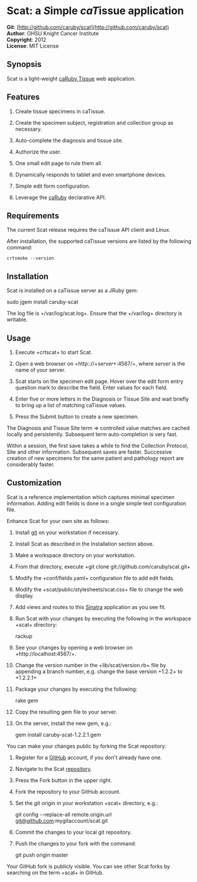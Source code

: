 Scat: a *S*imple *caT*issue application 
=============================================
**Git**:          [http://github.com/caruby/scat](http://github.com/caruby/scat)       
**Author**:       OHSU Knight Cancer Institute    
**Copyright**:    2012    
**License**:      MIT License    

Synopsis
--------
Scat is a light-weight [caRuby Tissue](http://caruby.rubyforge.org/tissue.html) web application.

Features
--------
1. Create tissue specimens in caTissue.

2. Create the specimen subject, registration and collection group as necessary.

3. Auto-complete the diagnosis and tissue site.

4. Authorize the user.

5. One small edit page to rule them all.

6. Dynamically responds to tablet and even smartphone devices.

7. Simple edit form configuration.

8. Leverage the [caRuby](http://caruby.rubyforge.org) declarative API.

Requirements
------------
The current Scat release requires the caTissue API client and Linux.

After installation, the supported caTissue versions are listed by the following command:

    crtsmoke --version                                     

Installation
------------
Scat is installed on a caTissue server as a JRuby gem:

   sudo jgem install caruby-scat

The log file is +/var/log/scat.log+. Ensure that the +/var/log+ directory is writable.

Usage
-----
1. Execute +crtscat+ to start Scat.

2. Open a web browser on +http:://+_server_+:4567/+, where _server_ is the name of your server.

3. Scat starts on the specimen edit page. Hover over the edit form entry question mark to
   describe the field. Enter values for each field.

4. Enter five or more letters in the Diagnosis or Tissue Site and wait briefly to
   bring up a list of matching caTissue values.

5. Press the Submit button to create a new specimen.

The Diagnosis and Tissue Site term => controlled value matches are cached locally and
persistently. Subsequent term auto-completion is very fast.

Within a session, the first save takes a while to find the Collection Protocol, Site and
other information. Subsequent saves are faster. Successive creation of new specimens
for the same patient and pathology report are considerably faster. 

Customization
-------------
Scat is a reference implementation which captures minimal specimen information. Adding
edit fields is done in a single simple text configuration file.

Enhance Scat for your own site as follows:

1. Install [git](http://git-scm.com/) on your workstation if necessary.

2. Install Scat as described in the Installation section above. 

3. Make a workspace directory on your workstation.

4. From that directory, execute +git clone git://github.com/caruby/scat.git+

5. Modify the +conf/fields.yaml+ configuration file to add edit fields.

6. Modify the +scat/public/stylesheets/scat.css+ file to change the web display.

7. Add views and routes to this [Sinatra](http://www.sinatrarb.com/) application as you see fit.

8. Run Scat with your changes by executing the following in the workspace +scat+ directory:

      rackup

9. See your changes by opening a web browser on +http://localhost:4567/+.

11. Change the version number in the +lib/scat/version.rb+ file by appending a branch number,
    e.g. change the base version +1.2.2+ to +1.2.2.1+

10. Package your changes by executing the following:

      rake gem
      
11. Copy the resulting gem file to your server.

12. On the server, install the new gem, e.g.:

      gem install caruby-scat-1.2.2.1.gem

You can make your changes public by forking the Scat repository:

1. Register for a [GitHub](https://github.com) account, if you don't already have one.

2. Navigate to the Scat [repository](https://github.com/caruby/scat).

3. Press the Fork button in the upper right.

4. Fork the repository to your GitHub account.

5. Set the git origin in your workstation +scat+ directory, e.g.:

      git config --replace-all remote.origin.url git@github.com:mygitaccount/scat.git

6. Commit the changes to your local git repository.

7. Push the changes to your fork with the command:

    git push origin master

Your GitHub fork is publicly visible. You can see other Scat forks by searching on the
term +scat+ in GitHub.



